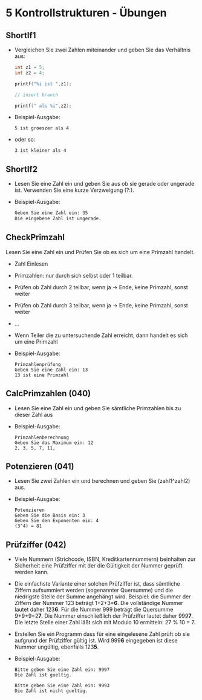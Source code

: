 # 5 Kontrollstrukturen - Übungen

## ShortIf1

- Vergleichen Sie zwei Zahlen miteinander und geben Sie das Verhältnis aus:

  ```c
  int z1 = 5;
  int z2 = 4;

  printf("%i ist ",z1);

  // insert branch

  printf(" als %i",z2);
  ```

- Beispiel-Ausgabe:

   `5 ist groeszer als 4`

- oder so:

  `3 ist kleiner als 4`

## ShortIf2

- Lesen Sie eine Zahl ein und geben Sie aus ob sie gerade oder ungerade ist. Verwenden Sie eine kurze Verzweigung (?:).

- Beispiel-Ausgabe:

  ```sh
  Geben Sie eine Zahl ein: 35
  Die eingebene Zahl ist ungerade.
  ```

## CheckPrimzahl

Lesen Sie eine Zahl ein und Prüfen Sie ob es sich um eine Primzahl handelt.

- Zahl Einlesen
- Primzahlen: nur durch sich selbst oder 1 teilbar.
- Prüfen ob Zahl durch 2 teilbar, wenn ja -> Ende, keine Primzahl, sonst weiter
- Prüfen ob Zahl durch 3 teilbar, wenn ja -> Ende, keine Primzahl, sonst weiter
- ...
- Wenn Teiler die zu untersuchende Zahl erreicht, dann handelt es sich um eine Primzahl

- Beispiel-Ausgabe:

  ```
  Primzahlenprüfung
  Geben Sie eine Zahl ein: 13
  13 ist eine Primzahl
  ```

## CalcPrimzahlen (040)

- Lesen Sie eine Zahl ein und geben Sie sämtliche Primzahlen bis zu dieser Zahl aus

- Beispiel-Ausgabe:

  ```
  Primzahlenberechnung
  Geben Sie das Maximum ein: 12
  2, 3, 5, 7, 11,
  ```

## Potenzieren (041)

- Lesen Sie zwei Zahlen ein und berechnen und geben Sie (zahl1^zahl2) aus.

- Beispiel-Ausgabe:

  ```
  Potenzieren
  Geben Sie die Basis ein: 3
  Geben Sie den Exponenten ein: 4
  (3^4) = 81
  ```


## Prüfziffer (042)

- Viele Nummern (Strichcode, ISBN, Kreditkartennummern) beinhalten zur Sicherheit eine Prüfziffer mit der die Gültigkeit der Nummer geprüft werden kann. 

- Die einfachste Variante einer solchen Prüfziffer ist, dass sämtliche Ziffern aufsummiert werden (sogenannter Quersumme) und die niedrigste Stelle der Summe angehängt wird. Beispiel: die Summer der Ziffern der Nummer 123 beträgt 1+2+3=**6**. Die vollständige Nummer lautet daher 123**6**. Für die Nummer 999 beträgt die Quersumme 9+9+9=2**7**. Die Nummer einschließlich der Prüfziffer lautet daher 999**7**. Die letzte Stelle einer Zahl läßt sich mit Modulo 10 ermitteln: 27 % 10 = 7.

- Erstellen Sie ein Programm dass für eine eingelesene Zahl prüft ob sie aufgrund der Prüfziffer gültig ist. Wird 999**6** eingegeben ist diese Nummer ungültig, ebenfalls 123**5**.

- Beispiel-Ausgabe:

  ```
  Bitte geben Sie eine Zahl ein: 9997
  Die Zahl ist gueltig.
  ```

  ```
  Bitte geben Sie eine Zahl ein: 9993
  Die Zahl ist nicht gueltig.
  ```